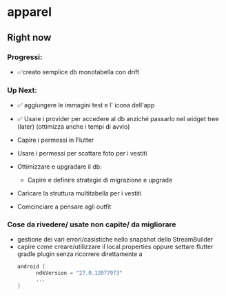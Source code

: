 # apparel

## Right now

### Progressi:
* ✅creato semplice db monotabella con drift
### Up Next:
* ✅ aggiungere le immagini test e l' icona dell'app
* ✅ Usare i provider per accedere al db anziché passarlo nel widget tree (later) (ottimizza anche i tempi di avvio)
* Capire i permessi in Flutter
* Usare i permessi per scattare foto per i vestiti
* Ottimizzare e upgradare il db:
    * Capire e definire strategie di migrazione e upgrade
    
* Caricare la struttura multitabella per i vestiti
* Comcinciare a pensare agli outfit

### Cose da rivedere/ usate non capite/ da migliorare
* gestione dei vari errori/casistiche nello snapshot dello StreamBuilder
* capire come creare/utilizzare il local.properties oppure settare flutter gradle plugin senza ricorrere direttamente a 
  ```build.gradle.kts
  android {
        ndkVersion = "27.0.12077973"
        ...
  }
  ```  
